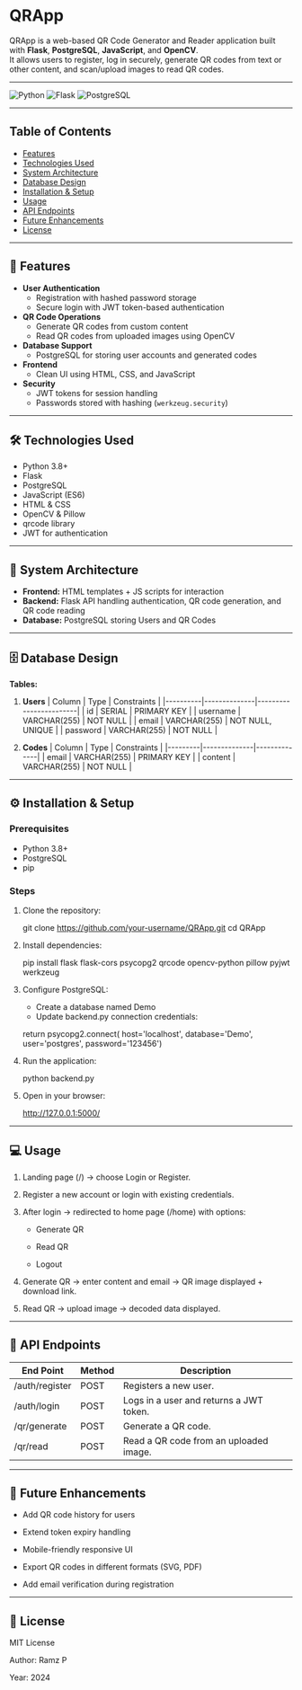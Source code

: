 
# QRApp

QRApp is a web-based QR Code Generator and Reader application built with **Flask**, **PostgreSQL**, **JavaScript**, and **OpenCV**.  
It allows users to register, log in securely, generate QR codes from text or other content, and scan/upload images to read QR codes.

---

![Python](https://img.shields.io/badge/Python-3.8+-blue)
![Flask](https://img.shields.io/badge/Flask-v2.3-green)
![PostgreSQL](https://img.shields.io/badge/PostgreSQL-v15-lightgrey)

---

## Table of Contents

- [Features](#features)  
- [Technologies Used](#technologies-used)  
- [System Architecture](#system-architecture)  
- [Database Design](#database-design)  
- [Installation & Setup](#installation--setup)  
- [Usage](#usage)  
- [API Endpoints](#api-endpoints)  
- [Future Enhancements](#future-enhancements)  
- [License](#license)  

---

## 🚀 Features
- **User Authentication**
  - Registration with hashed password storage
  - Secure login with JWT token-based authentication
- **QR Code Operations**
  - Generate QR codes from custom content
  - Read QR codes from uploaded images using OpenCV
- **Database Support**
  - PostgreSQL for storing user accounts and generated codes
- **Frontend**
  - Clean UI using HTML, CSS, and JavaScript
- **Security**
  - JWT tokens for session handling
  - Passwords stored with hashing (`werkzeug.security`)

---

## 🛠 Technologies Used
- Python 3.8+
- Flask
- PostgreSQL
- JavaScript (ES6)
- HTML & CSS
- OpenCV & Pillow
- qrcode library
- JWT for authentication

---

## 📂 System Architecture
- **Frontend:** HTML templates + JS scripts for interaction  
- **Backend:** Flask API handling authentication, QR code generation, and QR code reading  
- **Database:** PostgreSQL storing Users and QR Codes  

---

## 🗄 Database Design

**Tables:**

1. **Users**
| Column   | Type         | Constraints            |
|----------|--------------|------------------------|
| id       | SERIAL       | PRIMARY KEY            |
| username | VARCHAR(255) | NOT NULL               |
| email    | VARCHAR(255) | NOT NULL, UNIQUE       |
| password | VARCHAR(255) | NOT NULL               |

2. **Codes**
| Column  | Type         | Constraints  |
|---------|--------------|--------------|
| email   | VARCHAR(255) | PRIMARY KEY  |
| content | VARCHAR(255) | NOT NULL     |

---

## ⚙️ Installation & Setup

### Prerequisites
- Python 3.8+
- PostgreSQL
- pip

###  Steps
1. Clone the repository:

   git clone https://github.com/your-username/QRApp.git
   cd QRApp

2. Install dependencies:

   pip install flask flask-cors psycopg2 qrcode opencv-python pillow pyjwt werkzeug

3. Configure PostgreSQL:

   - Create a database named Demo
   - Update backend.py connection credentials:

   return psycopg2.connect(
    host='localhost',
    database='Demo',
    user='postgres',
    password='123456')

4. Run the application:

   python backend.py

5. Open in your browser:

   http://127.0.0.1:5000/

---

## 💻 Usage

1. Landing page (/) → choose Login or Register.

2. Register a new account or login with existing credentials.

3. After login → redirected to home page (/home) with options:

   - Generate QR

   - Read QR

   - Logout

4. Generate QR → enter content and email → QR image displayed + download link.

5. Read QR → upload image → decoded data displayed.

---

## 🔗 API Endpoints

| End Point        | Method   | Description                              |
|------------------|----------|------------------------------------------|
| /auth/register   |  POST    | Registers a new user.                    |
| /auth/login      |  POST    | Logs in a user and returns a JWT token.  |
| /qr/generate     |  POST    | Generate a QR code.                      |
| /qr/read         |  POST    | Read a QR code from an uploaded image.   |            

---

## 🌟 Future Enhancements

   - Add QR code history for users

   - Extend token expiry handling

   - Mobile-friendly responsive UI

   - Export QR codes in different formats (SVG, PDF)

   - Add email verification during registration

---

## 📄 License

MIT License

Author: Ramz P

Year: 2024